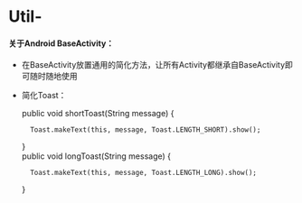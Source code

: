 # Util-
#### 关于Android BaseActivity：
* 在BaseActivity放置通用的简化方法，让所有Activity都继承自BaseActivity即可随时随地使用</br>
* 简化Toast：</br>


    public void shortToast(String message) {
  
        Toast.makeText(this, message, Toast.LENGTH_SHORT).show();
    }</br>
    public void longToast(String message) {

        Toast.makeText(this, message, Toast.LENGTH_LONG).show();
    }
    
